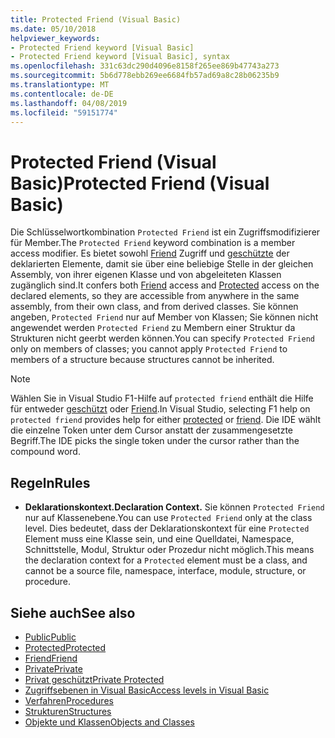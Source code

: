 ```yaml
---
title: Protected Friend (Visual Basic)
ms.date: 05/10/2018
helpviewer_keywords:
- Protected Friend keyword [Visual Basic]
- Protected Friend keyword [Visual Basic], syntax
ms.openlocfilehash: 331c63dc290d4096e8158f265ee869b47743a273
ms.sourcegitcommit: 5b6d778ebb269ee6684fb57ad69a8c28b06235b9
ms.translationtype: MT
ms.contentlocale: de-DE
ms.lasthandoff: 04/08/2019
ms.locfileid: "59151774"
---
```

# <a name="protected-friend-visual-basic"></a><span data-ttu-id="8f54d-102">Protected Friend (Visual Basic)</span><span class="sxs-lookup"><span data-stu-id="8f54d-102">Protected Friend (Visual Basic)</span></span>

<span data-ttu-id="8f54d-103">Die Schlüsselwortkombination `Protected Friend` ist ein Zugriffsmodifizierer für Member.</span><span class="sxs-lookup"><span data-stu-id="8f54d-103">The `Protected Friend` keyword combination is a member access modifier.</span></span> <span data-ttu-id="8f54d-104">Es bietet sowohl [Friend](friend.md) Zugriff und [geschützte](protected.md) der deklarierten Elemente, damit sie über eine beliebige Stelle in der gleichen Assembly, von ihrer eigenen Klasse und von abgeleiteten Klassen zugänglich sind.</span><span class="sxs-lookup"><span data-stu-id="8f54d-104">It confers both [Friend](friend.md) access and [Protected](protected.md) access on the declared elements, so they are accessible from anywhere in the same assembly, from their own class, and from derived classes.</span></span> <span data-ttu-id="8f54d-105">Sie können angeben, `Protected Friend` nur auf Member von Klassen; Sie können nicht angewendet werden `Protected Friend` zu Membern einer Struktur da Strukturen nicht geerbt werden können.</span><span class="sxs-lookup"><span data-stu-id="8f54d-105">You can specify `Protected Friend` only on members of classes; you cannot apply `Protected Friend` to members of a structure because structures cannot be inherited.</span></span>

> [!NOTE]
> <span data-ttu-id="8f54d-106">Wählen Sie in Visual Studio F1-Hilfe auf `protected friend` enthält die Hilfe für entweder [geschützt](protected.md) oder [Friend](friend.md).</span><span class="sxs-lookup"><span data-stu-id="8f54d-106">In Visual Studio, selecting F1 help on `protected friend` provides help for either [protected](protected.md) or [friend](friend.md).</span></span> <span data-ttu-id="8f54d-107">Die IDE wählt die einzelne Token unter dem Cursor anstatt der zusammengesetzte Begriff.</span><span class="sxs-lookup"><span data-stu-id="8f54d-107">The IDE picks the single token under the cursor rather than the compound word.</span></span>

## <a name="rules"></a><span data-ttu-id="8f54d-108">Regeln</span><span class="sxs-lookup"><span data-stu-id="8f54d-108">Rules</span></span>

- **<span data-ttu-id="8f54d-109">Deklarationskontext.</span><span class="sxs-lookup"><span data-stu-id="8f54d-109">Declaration Context.</span></span>** <span data-ttu-id="8f54d-110">Sie können `Protected Friend` nur auf Klassenebene.</span><span class="sxs-lookup"><span data-stu-id="8f54d-110">You can use `Protected Friend` only at the class level.</span></span> <span data-ttu-id="8f54d-111">Dies bedeutet, dass der Deklarationskontext für eine `Protected` Element muss eine Klasse sein, und eine Quelldatei, Namespace, Schnittstelle, Modul, Struktur oder Prozedur nicht möglich.</span><span class="sxs-lookup"><span data-stu-id="8f54d-111">This means the declaration context for a `Protected` element must be a class, and cannot be a source file, namespace, interface, module, structure, or procedure.</span></span> 

## <a name="see-also"></a><span data-ttu-id="8f54d-112">Siehe auch</span><span class="sxs-lookup"><span data-stu-id="8f54d-112">See also</span></span>

- [<span data-ttu-id="8f54d-113">Public</span><span class="sxs-lookup"><span data-stu-id="8f54d-113">Public</span></span>](../../../visual-basic/language-reference/modifiers/public.md)
- [<span data-ttu-id="8f54d-114">Protected</span><span class="sxs-lookup"><span data-stu-id="8f54d-114">Protected</span></span>](../../../visual-basic/language-reference/modifiers/protected.md)
- [<span data-ttu-id="8f54d-115">Friend</span><span class="sxs-lookup"><span data-stu-id="8f54d-115">Friend</span></span>](friend.md)
- [<span data-ttu-id="8f54d-116">Private</span><span class="sxs-lookup"><span data-stu-id="8f54d-116">Private</span></span>](../../../visual-basic/language-reference/modifiers/private.md)
- [<span data-ttu-id="8f54d-117">Privat geschützt</span><span class="sxs-lookup"><span data-stu-id="8f54d-117">Private Protected</span></span>](./private-protected.md)
- [<span data-ttu-id="8f54d-118">Zugriffsebenen in Visual Basic</span><span class="sxs-lookup"><span data-stu-id="8f54d-118">Access levels in Visual Basic</span></span>](../../../visual-basic/programming-guide/language-features/declared-elements/access-levels.md)
- [<span data-ttu-id="8f54d-119">Verfahren</span><span class="sxs-lookup"><span data-stu-id="8f54d-119">Procedures</span></span>](../../../visual-basic/programming-guide/language-features/procedures/index.md)
- [<span data-ttu-id="8f54d-120">Strukturen</span><span class="sxs-lookup"><span data-stu-id="8f54d-120">Structures</span></span>](../../../visual-basic/programming-guide/language-features/data-types/structures.md)
- [<span data-ttu-id="8f54d-121">Objekte und Klassen</span><span class="sxs-lookup"><span data-stu-id="8f54d-121">Objects and Classes</span></span>](../../../visual-basic/programming-guide/language-features/objects-and-classes/index.md)
